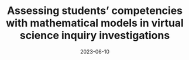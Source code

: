 ---
title: "Assessing students’ competencies with mathematical models in virtual science inquiry investigations"
collection: publications
permalink: /publication/2023-ICLS
excerpt: 'This text is left as an optional excerpt.'
date: 2023-06-10
venue: 'International Conference of the Learning Sciences'
paperurl: 'http://aadair3.github.io/files/papers/2023-ICLS.pdf'
link: 'https://repository.isls.org//handle/1/10358'
citation: 'Adair, A., Sao Pedro, M., Gobert, J., & Owens, J. A. (2023). Assessing students’ competencies with mathematical models in virtual science inquiry investigations. In P. Blikstein, J. Van Aalst, R. Kizito, & K. Brennan (Eds.), <i>17th International Conference of the Learning Sciences</i> (pp. 914-917). International Society of the Learning Sciences.'
---